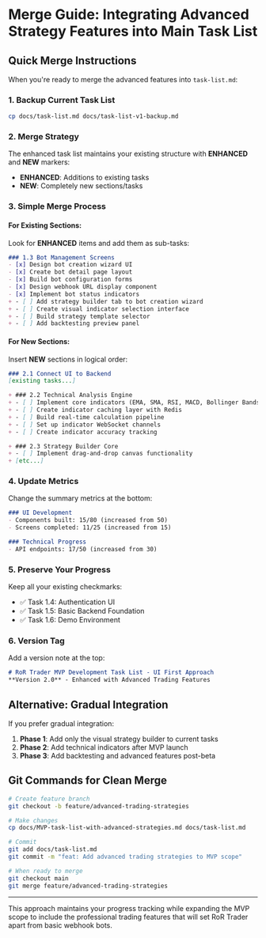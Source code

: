 # Merge Guide: Integrating Advanced Strategy Features into Main Task List

## Quick Merge Instructions

When you're ready to merge the advanced features into `task-list.md`:

### 1. Backup Current Task List
```bash
cp docs/task-list.md docs/task-list-v1-backup.md
```

### 2. Merge Strategy
The enhanced task list maintains your existing structure with **ENHANCED** and **NEW** markers:
- **ENHANCED**: Additions to existing tasks
- **NEW**: Completely new sections/tasks

### 3. Simple Merge Process

#### For Existing Sections:
Look for **ENHANCED** items and add them as sub-tasks:

```markdown
### 1.3 Bot Management Screens
- [x] Design bot creation wizard UI
- [x] Create bot detail page layout
- [x] Build bot configuration forms
- [x] Design webhook URL display component
- [x] Implement bot status indicators
+ - [ ] Add strategy builder tab to bot creation wizard
+ - [ ] Create visual indicator selection interface
+ - [ ] Build strategy template selector
+ - [ ] Add backtesting preview panel
```

#### For New Sections:
Insert **NEW** sections in logical order:

```markdown
### 2.1 Connect UI to Backend
[existing tasks...]

+ ### 2.2 Technical Analysis Engine
+ - [ ] Implement core indicators (EMA, SMA, RSI, MACD, Bollinger Bands)
+ - [ ] Create indicator caching layer with Redis
+ - [ ] Build real-time calculation pipeline
+ - [ ] Set up indicator WebSocket channels
+ - [ ] Create indicator accuracy tracking

+ ### 2.3 Strategy Builder Core
+ - [ ] Implement drag-and-drop canvas functionality
+ [etc...]
```

### 4. Update Metrics
Change the summary metrics at the bottom:

```markdown
### UI Development
- Components built: 15/80 (increased from 50)
- Screens completed: 11/25 (increased from 15)

### Technical Progress
- API endpoints: 17/50 (increased from 30)
```

### 5. Preserve Your Progress
Keep all your existing checkmarks:
- ✅ Task 1.4: Authentication UI
- ✅ Task 1.5: Basic Backend Foundation  
- ✅ Task 1.6: Demo Environment

### 6. Version Tag
Add a version note at the top:

```markdown
# RoR Trader MVP Development Task List - UI First Approach
**Version 2.0** - Enhanced with Advanced Trading Features
```

## Alternative: Gradual Integration

If you prefer gradual integration:

1. **Phase 1**: Add only the visual strategy builder to current tasks
2. **Phase 2**: Add technical indicators after MVP launch
3. **Phase 3**: Add backtesting and advanced features post-beta

## Git Commands for Clean Merge

```bash
# Create feature branch
git checkout -b feature/advanced-trading-strategies

# Make changes
cp docs/MVP-task-list-with-advanced-strategies.md docs/task-list.md

# Commit
git add docs/task-list.md
git commit -m "feat: Add advanced trading strategies to MVP scope"

# When ready to merge
git checkout main
git merge feature/advanced-trading-strategies
```

---

This approach maintains your progress tracking while expanding the MVP scope to include the professional trading features that will set RoR Trader apart from basic webhook bots.
